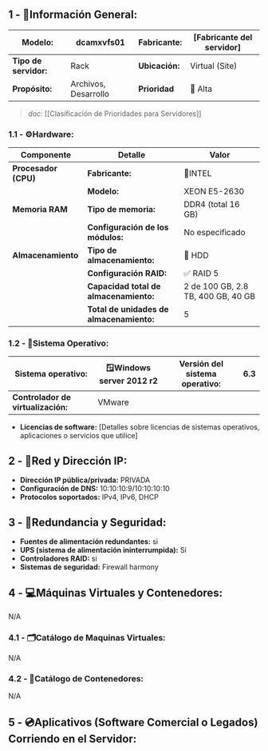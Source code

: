 ## **1 - 📓Información General:**

| **Modelo:**           | dcamxvfs01           | Fabricante:    | [Fabricante del servidor] |
| --------------------- | -------------------- | -------------- | ------------------------- |
| **Tipo de servidor:** | Rack                 | **Ubicación:** | Virtual (Site)            |
| **Propósito:**        | Archivos, Desarrollo | **Prioridad**  | 🔴 Alta  <br>             |
> _doc:_ [[Clasificación de Prioridades para Servidores]]
> 
### **1.1 - ⚙️Hardware:**

| **Componente**       | **Detalle**                              | **Valor**                          |
| -------------------- | ---------------------------------------- | ---------------------------------- |
| **Procesador (CPU)** | **Fabricante:**                          | 🔹INTEL                            |
|                      | **Modelo:**                              | XEON E5-2630                       |
| **Memoria RAM**      | **Tipo de memoria:**                     | DDR4  (total 16 GB)                |
|                      | **Configuración de los módulos:**        | No especificado                    |
| **Almacenamiento**   | **Tipo de almacenamiento:**              | 💾 HDD                             |
|                      | **Configuración RAID:**                  | ✅ RAID 5                           |
|                      | **Capacidad total de almacenamiento:**   | 2 de 100 GB, 2.8 TB, 400 GB, 40 GB |
|                      | **Total de unidades de almacenamiento:** | 5                                  |

### **1.2 - 🐧Sistema Operativo:**

| **Sistema operativo:**             | 🪟Windows server 2012 r2 | **Versión del sistema operativo:** | 6.3 |
| ---------------------------------- | ------------------------ | ---------------------------------- | --- |
| **Controlador de virtualización:** | VMware                   |                                    |     |
- **Licencias de software:** [Detalles sobre licencias de sistemas operativos, aplicaciones o servicios que utilice]

## **2 - 🛜Red y Dirección IP:**
- **Dirección IP pública/privada:** PRIVADA
- **Configuración de DNS:** 10:10:10:9/10:10:10:10
- **Protocolos soportados:** IPv4, IPv6, DHCP

## **3 - 🔐Redundancia y Seguridad:**
- **Fuentes de alimentación redundantes:** si
- **UPS (sistema de alimentación ininterrumpida):** Si
- **Controladores RAID:** si
- **Sistemas de seguridad:** Firewall harmony

## **4 - 💻Máquinas Virtuales y Contenedores:**
N/A
### **4.1 - 🗂️Catálogo de Maquinas Virtuales:**
N/A
### **4.2 - 📁Catálogo de Contenedores:**

N/A
## **5 - 💿Aplicativos (Software Comercial o Legados) Corriendo en el Servidor:**


